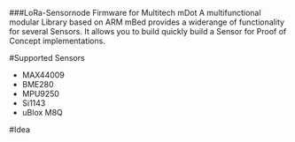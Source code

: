 ###LoRa-Sensornode Firmware for Multitech mDot
A multifunctional modular Library based on ARM mBed provides a widerange of functionality for several Sensors. 
It allows you to build quickly build a Sensor for Proof of Concept implementations.

#Supported Sensors
+ MAX44009
+ BME280
+ MPU9250
+ Si1143
+ uBlox M8Q

#Idea

